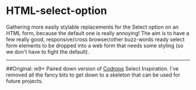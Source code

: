 # HTML-select-option
Gathering more easily stylable replacements for the Select option on an HTML form, because the default one is really annoying!
The aim is to have a few really good, responsive/cross browser/other buzz-words ready select form elements
to be dropped into a web form that needs some styling (so we don't have to fight the default).

---

##Original: ie9+
Paired down version of [Codrops](https://github.com/codrops/SelectInspiration) Select Inspiration.
I've removed all the fancy bits to get down to a skeleton that can be used for future projects.
